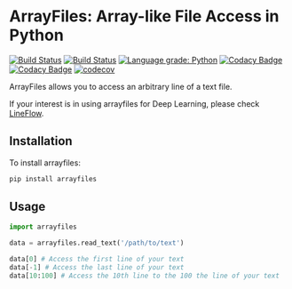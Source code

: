 # ArrayFiles: Array-like File Access in Python
[![Build Status](https://travis-ci.com/yasufumy/arrayfiles.svg?branch=master)](https://travis-ci.com/yasufumy/arrayfiles)
[![Build Status](https://github.com/yasufumy/arrayfiles/workflows/Run%20CI%20build/badge.svg)](https://github.com/yasufumy/arrayfiles/actions?query=workflow%3A%22Run+CI+build%22)
[![Language grade: Python](https://img.shields.io/lgtm/grade/python/g/yasufumy/arrayfiles.svg?logo=lgtm&logoWidth=18)](https://lgtm.com/projects/g/yasufumy/arrayfiles/context:python)
 [![Codacy Badge](https://api.codacy.com/project/badge/Grade/2de6c7b86da743a7ba1a567d29213dca)](https://www.codacy.com/manual/yasufumy/arrayfiles?utm_source=github.com&amp;utm_medium=referral&amp;utm_content=yasufumy/arrayfiles&amp;utm_campaign=Badge_Grade)
 [![Codacy Badge](https://api.codacy.com/project/badge/Coverage/b2c2289a10fd4f2284f436c961e81258)](https://www.codacy.com/manual/yasufumy/arrayfiles?utm_source=github.com&utm_medium=referral&utm_content=yasufumy/arrayfiles&utm_campaign=Badge_Coverage)
[![codecov](https://codecov.io/gh/yasufumy/arrayfiles/branch/master/graph/badge.svg)](https://codecov.io/gh/yasufumy/arrayfiles)

ArrayFiles allows you to access an arbitrary line of a text file.

If your interest is in using arrayfiles for Deep Learning, please check [LineFlow](https://github.com/yasufumy/lineflow).

## Installation

To install arrayfiles:

```bash
pip install arrayfiles
```

## Usage

```py
import arrayfiles

data = arrayfiles.read_text('/path/to/text')

data[0] # Access the first line of your text
data[-1] # Access the last line of your text
data[10:100] # Access the 10th line to the 100 the line of your text
```
